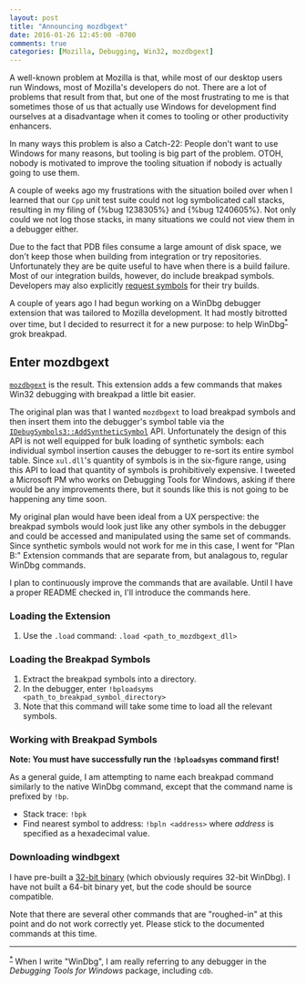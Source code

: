 ```yaml
---
layout: post
title: "Announcing mozdbgext"
date: 2016-01-26 12:45:00 -0700
comments: true
categories: [Mozilla, Debugging, Win32, mozdbgext]
---
```

A well-known problem at Mozilla is that, while most of our desktop users run
Windows, most of Mozilla's developers do not. There are a lot of problems that
result from that, but one of the most frustrating to me is that sometimes
those of us that actually use Windows for development find ourselves at a
disadvantage when it comes to tooling or other productivity enhancers.

In many ways this problem is also a Catch-22: People don't want to use Windows
for many reasons, but tooling is big part of the problem. OTOH, nobody is
motivated to improve the tooling situation if nobody is actually going to
use them.

A couple of weeks ago my frustrations with the situation boiled over when I
learned that our `Cpp` unit test suite could not log symbolicated call stacks,
resulting in my filing of {%bug 1238305%} and {%bug 1240605%}. Not only could we
not log those stacks, in many situations we could not view them in a debugger
either.

Due to the fact that PDB files consume a large amount of disk space, we don't
keep those when building from integration or try repositories. Unfortunately
they are be quite useful to have when there is a build failure. Most of our
integration builds, however, do include breakpad symbols. Developers may also
explicitly [request symbols](https://wiki.mozilla.org/ReleaseEngineering/TryServer#Getting_debug_symbols)
for their try builds.

A couple of years ago I had begun working on a WinDbg debugger extension that
was tailored to Mozilla development. It had mostly bitrotted over time, but I
decided to resurrect it for a new purpose: to help WinDbg<sup><a href="#fn1" id="r1">\*</a></sup>
grok breakpad.

Enter mozdbgext
---------------

[`mozdbgext`](https://github.com/dblohm7/mozdbgext) is the result. This extension
adds a few commands that makes Win32 debugging with breakpad a little bit easier.

The original plan was that I wanted `mozdbgext` to load breakpad symbols and then
insert them into the debugger's symbol table via the [`IDebugSymbols3::AddSyntheticSymbol`](https://msdn.microsoft.com/en-us/library/windows/hardware/ff537943%28v=vs.85%29.aspx)
API. Unfortunately the design of this API is not well equipped for bulk loading
of synthetic symbols: each individual symbol insertion causes the debugger to
re-sort its entire symbol table. Since `xul.dll`'s quantity of symbols is in the
six-figure range, using this API to load that quantity of symbols is
prohibitively expensive. I tweeted a Microsoft PM who works on Debugging Tools
for Windows, asking if there would be any improvements there, but it sounds like
this is not going to be happening any time soon.

My original plan would have been ideal from a UX perspective: the breakpad
symbols would look just like any other symbols in the debugger and could be
accessed and manipulated using the same set of commands. Since synthetic symbols
would not work for me in this case, I went for "Plan B:" Extension commands that
are separate from, but analagous to, regular WinDbg commands.

I plan to continuously improve the commands that are available. Until I have a
proper README checked in, I'll introduce the commands here.

### Loading the Extension

1. Use the `.load` command: `.load <path_to_mozdbgext_dll>`

### Loading the Breakpad Symbols

1. Extract the breakpad symbols into a directory.
2. In the debugger, enter `!bploadsyms <path_to_breakpad_symbol_directory>`
3. Note that this command will take some time to load all the relevant symbols.

### Working with Breakpad Symbols

**Note: You must have successfully run the `!bploadsyms` command first!**

As a general guide, I am attempting to name each breakpad command similarly to
the native WinDbg command, except that the command name is prefixed by `!bp`.

* Stack trace: `!bpk`
* Find nearest symbol to address: `!bpln <address>` where *address* is specified
as a hexadecimal value.

### Downloading windbgext

I have pre-built a [32-bit binary](https://github.com/dblohm7/mozdbgext/blob/master/bin/mozdbgext.dll?raw=true)
(which obviously requires 32-bit WinDbg). I have not built a 64-bit binary yet,
but the code should be source compatible.

Note that there are several other commands that are "roughed-in" at this point
and do not work correctly yet. Please stick to the documented commands at this
time.

***

<sup><a href="#r1" id="fn1">\*</a></sup> When I write "WinDbg", I am really
referring to any debugger in the *Debugging Tools for Windows* package,
including `cdb`.
